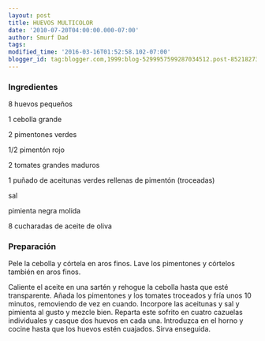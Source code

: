```yaml
---
layout: post
title: HUEVOS MULTICOLOR
date: '2010-07-20T04:00:00.000-07:00'
author: Smurf Dad
tags: 
modified_time: '2016-03-16T01:52:58.102-07:00'
blogger_id: tag:blogger.com,1999:blog-5299957599287034512.post-8521827383343173707
---
```


<h3>Ingredientes</h3>

8 huevos pequeños

1 cebolla grande

2 pimentones verdes

1/2 pimentón rojo

2 tomates grandes maduros

1 puñado de aceitunas verdes rellenas de pimentón (troceadas)

sal

pimienta negra molida

8 cucharadas de aceite de oliva

<h3>Preparación</h3>

Pele la cebolla y córtela en aros finos. Lave los pimentones y córtelos también en aros finos.

Caliente el aceite en una sartén y rehogue la cebolla hasta que esté transparente. Añada los pimentones y los tomates troceados y fría unos 10 minutos, removiendo de vez en cuando. Incorpore las aceitunas y sal y pimienta al gusto y mezcle bien. Reparta este sofrito en cuatro cazuelas individuales y casque dos huevos en cada una. Introduzca en el horno y cocine hasta que los huevos estén cuajados. Sirva enseguida.

